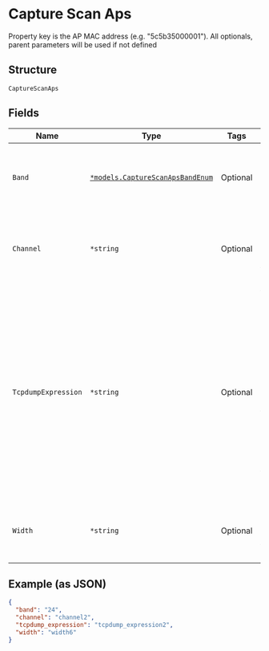 
# Capture Scan Aps

Property key is the AP MAC address (e.g. "5c5b35000001"). All optionals, parent parameters will be used if not defined

## Structure

`CaptureScanAps`

## Fields

| Name | Type | Tags | Description |
|  --- | --- | --- | --- |
| `Band` | [`*models.CaptureScanApsBandEnum`](../../doc/models/capture-scan-aps-band-enum.md) | Optional | Only Single value allowed. enum: `24`, `5`, `6`<br>**Default**: `"24"` |
| `Channel` | `*string` | Optional | specify the channel value where scan PCAP has to be started |
| `TcpdumpExpression` | `*string` | Optional | tcpdump expression, port specific if specified under ports dict, otherwise applicable across ports if specified at top level of payload. Port specific value overrides top level value when both exist. |
| `Width` | `*string` | Optional | specify the bandwidth value with respect to the channel. |

## Example (as JSON)

```json
{
  "band": "24",
  "channel": "channel2",
  "tcpdump_expression": "tcpdump_expression2",
  "width": "width6"
}
```

